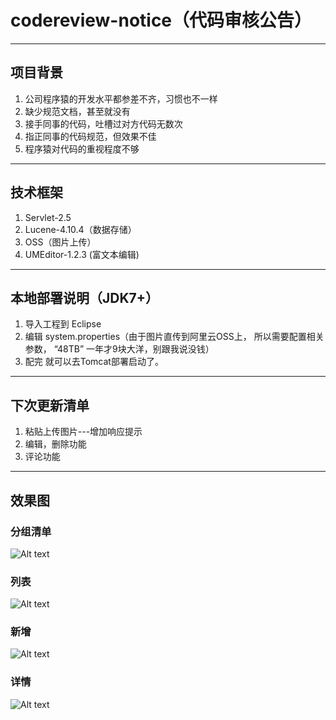 # codereview-notice（代码审核公告）

---

## 项目背景
1. 公司程序猿的开发水平都参差不齐，习惯也不一样
2. 缺少规范文档，甚至就没有
3. 接手同事的代码，吐槽过对方代码无数次
4. 指正同事的代码规范，但效果不佳
5. 程序猿对代码的重视程度不够

---

## 技术框架
1. Servlet-2.5
2. Lucene-4.10.4（数据存储）
3. OSS（图片上传）
4. UMEditor-1.2.3 (富文本编辑)

---

## 本地部署说明（JDK7+）
1. 导入工程到 Eclipse
2. 编辑 system.properties（由于图片直传到阿里云OSS上， 所以需要配置相关参数， “48TB” 一年才9块大洋，别跟我说没钱）
3. 配完 就可以去Tomcat部署启动了。

---

## 下次更新清单
1. 粘贴上传图片---增加响应提示
2. 编辑，删除功能
3. 评论功能

---
## 效果图
### 分组清单
![Alt text](http://choudoufu-hd2.oss-cn-shanghai.aliyuncs.com/codereview/20170320/72131489951313024.png "首页分组")

### 列表
![Alt text](http://choudoufu-hd2.oss-cn-shanghai.aliyuncs.com/codereview/20170320/57211489951570542.png "列表")

### 新增
![Alt text](http://choudoufu-hd2.oss-cn-shanghai.aliyuncs.com/codereview/20170320/94261489951816664.png "新增")

### 详情
![Alt text](http://choudoufu-hd2.oss-cn-shanghai.aliyuncs.com/codereview/20170320/87841489951979008.png "详情")
 
